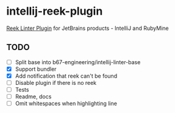 # intellij-reek-plugin
[Reek Linter Plugin](https://github.com/troessner/reek) for JetBrains products - IntelliJ and RubyMine

## TODO

- [ ] Split base into b67-engineering/intellij-linter-base
- [x] Support bundler
- [x] Add notification that reek can't be found
- [ ] Disable plugin if there is no reek
- [ ] Tests
- [ ] Readme, docs
- [ ] Omit whitespaces when highlighting line